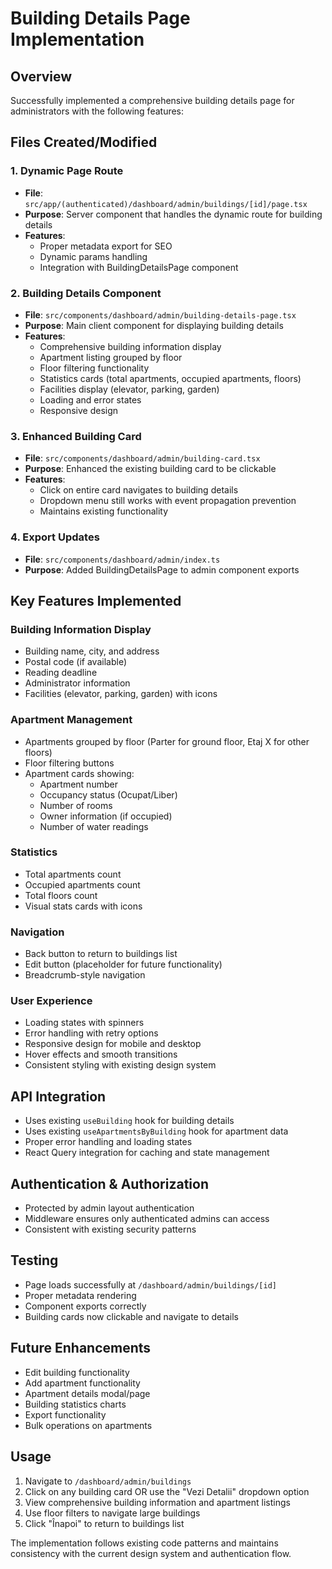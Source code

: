 # Building Details Page Implementation

## Overview
Successfully implemented a comprehensive building details page for administrators with the following features:

## Files Created/Modified

### 1. Dynamic Page Route
- **File**: `src/app/(authenticated)/dashboard/admin/buildings/[id]/page.tsx`
- **Purpose**: Server component that handles the dynamic route for building details
- **Features**: 
  - Proper metadata export for SEO
  - Dynamic params handling
  - Integration with BuildingDetailsPage component

### 2. Building Details Component
- **File**: `src/components/dashboard/admin/building-details-page.tsx`
- **Purpose**: Main client component for displaying building details
- **Features**:
  - Comprehensive building information display
  - Apartment listing grouped by floor
  - Floor filtering functionality
  - Statistics cards (total apartments, occupied apartments, floors)
  - Facilities display (elevator, parking, garden)
  - Loading and error states
  - Responsive design

### 3. Enhanced Building Card
- **File**: `src/components/dashboard/admin/building-card.tsx`
- **Purpose**: Enhanced the existing building card to be clickable
- **Features**:
  - Click on entire card navigates to building details
  - Dropdown menu still works with event propagation prevention
  - Maintains existing functionality

### 4. Export Updates
- **File**: `src/components/dashboard/admin/index.ts`
- **Purpose**: Added BuildingDetailsPage to admin component exports

## Key Features Implemented

### Building Information Display
- Building name, city, and address
- Postal code (if available)
- Reading deadline
- Administrator information
- Facilities (elevator, parking, garden) with icons

### Apartment Management
- Apartments grouped by floor (Parter for ground floor, Etaj X for other floors)
- Floor filtering buttons
- Apartment cards showing:
  - Apartment number
  - Occupancy status (Ocupat/Liber)
  - Number of rooms
  - Owner information (if occupied)
  - Number of water readings

### Statistics
- Total apartments count
- Occupied apartments count
- Total floors count
- Visual stats cards with icons

### Navigation
- Back button to return to buildings list
- Edit button (placeholder for future functionality)
- Breadcrumb-style navigation

### User Experience
- Loading states with spinners
- Error handling with retry options
- Responsive design for mobile and desktop
- Hover effects and smooth transitions
- Consistent styling with existing design system

## API Integration
- Uses existing `useBuilding` hook for building details
- Uses existing `useApartmentsByBuilding` hook for apartment data
- Proper error handling and loading states
- React Query integration for caching and state management

## Authentication & Authorization
- Protected by admin layout authentication
- Middleware ensures only authenticated admins can access
- Consistent with existing security patterns

## Testing
- Page loads successfully at `/dashboard/admin/buildings/[id]`
- Proper metadata rendering
- Component exports correctly
- Building cards now clickable and navigate to details

## Future Enhancements
- Edit building functionality
- Add apartment functionality
- Apartment details modal/page
- Building statistics charts
- Export functionality
- Bulk operations on apartments

## Usage
1. Navigate to `/dashboard/admin/buildings`
2. Click on any building card OR use the "Vezi Detalii" dropdown option
3. View comprehensive building information and apartment listings
4. Use floor filters to navigate large buildings
5. Click "Înapoi" to return to buildings list

The implementation follows existing code patterns and maintains consistency with the current design system and authentication flow. 